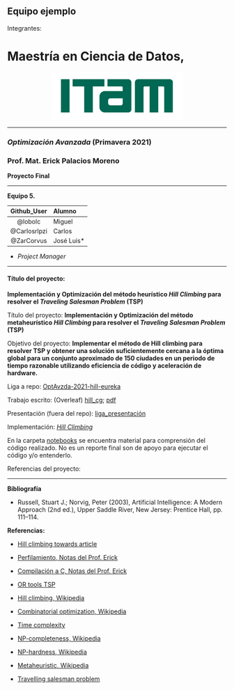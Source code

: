 ## Equipo ejemplo

Integrantes:

# Maestría en Ciencia de Datos,

<p align = "center">
    <img src="images/logo_itam.png" width="300" height="110" />

-------

### *Optimización Avanzada* (Primavera 2021)

### Prof. Mat. Erick Palacios Moreno

**Proyecto Final**

-------


**Equipo 5.**


| Github_User | Alumno |
|:---:|:---|
| @lobolc | Miguel |
| @Carlosrlpzi | Carlos |
| @ZarCorvus | José Luis* |

* _Project Manager_

-------


#### Título del proyecto:  

**Implementación y Optimización del método heurístico _Hill Climbing_ para resolver el _Traveling Salesman Problem_ (TSP)**

Título del proyecto: **Implementación y Optimización del método metaheurístico _Hill Climbing_ para resolver el _Traveling Salesman Problem_ (TSP)**

Objetivo del proyecto: **Implementar el método de Hill climbing para resolver TSP y obtener una solución suficientemente cercana a la óptima global para un conjunto aproximado de 150 ciudades en un periodo de tiempo razonable utilizando eficiencia de código y aceleración de hardware.**

Liga a repo: [OptAvzda-2021-hill-eureka](https://github.com/jlrzarcor/OptAvzda-2021-hill-eureka)


Trabajo escrito: (Overleaf) [hill_cg](https://www.overleaf.com/project/609f37d0e16e23034b3c1654);  [pdf](https://github.com/jlrzarcor/OptAvzda-2021-hill-eureka/tree/main/report)

Presentación (fuera del repo): [liga_presentación](https://github.com/jlrzarcor/OptAvzda-2021-hill-eureka/blob/main/report/beamer.pdf)

Implementación: [*Hill Climbing*](codigo) 


En la carpeta [notebooks](notebooks) se encuentra material para comprensión del código realizado. No es un reporte final son de apoyo para ejecutar el código y/o entenderlo.

Referencias del proyecto:

______

**Bibliografía**
* Russell, Stuart J.; Norvig, Peter (2003), Artificial Intelligence: A Modern Approach (2nd ed.), Upper Saddle River, New Jersey: Prentice Hall, pp. 111–114.

**Referencias:**
* [Hill climbing towards article](https://towardsdatascience.com/how-to-implement-the-hill-climbing-algorithm-in-python-1c65c29469de)
* [Perfilamiento, Notas del Prof. Erick](https://itam-ds.github.io/analisis-numerico-computo-cientifico/V.optimizacion_de_codigo/5.2/Herramientas_de_lenguajes_y_del_SO_para_perfilamiento_e_implementaciones_de_BLAS.html)
* [Compilación a C, Notas del Prof. Erick](https://itam-ds.github.io/analisis-numerico-computo-cientifico/V.optimizacion_de_codigo/5.3/Compilacion_a_C.html)
* [OR tools TSP](https://developers.google.com/optimization/routing/tsp)

* [Hill climbing, Wikipedia](https://en.wikipedia.org/wiki/Hill_climbing)
* [Combinatorial optimization, Wikipedia](https://en.wikipedia.org/wiki/Combinatorial_optimization)
* [Time complexity](https://en.wikipedia.org/wiki/Time_complexity)
* [NP-completeness, Wikipedia](https://en.wikipedia.org/wiki/NP-completeness)
* [NP-hardness, Wikipedia](https://en.wikipedia.org/wiki/NP-hardness)
* [Metaheuristic, Wikipedia](https://en.wikipedia.org/wiki/Metaheuristic)
* [Travelling salesman problem](https://en.wikipedia.org/wiki/Travelling_salesman_problem)
